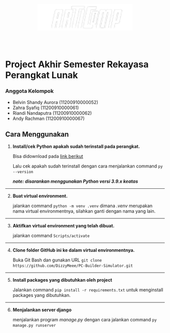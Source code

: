 <p align="center">
     <img src="arctic_geeks/static/assets/articomp.png" width=300>
</p>
<br><br>

# Project Akhir Semester Rekayasa Perangkat Lunak
### Anggota Kelompok
* Belvin Shandy Aurora (11200910000052)
* Zahra Syafiq (11200910000061)
* Riandi Nandaputra (11200910000062)
* Andy Rachman (11200910000067)

## Cara Menggunakan
1. **Install/cek Python apakah sudah terinstall pada perangkat.**

     Bisa didownload pada [link berikut](https://www.python.org/downloads/)
     
     Lalu cek apakah sudah terinstall dengan cara menjalankan command `py --version`
     
     ***note: disarankan menggunakan Python versi 3.9.x keatas***
<hr>

2. **Buat virtual environment.**

     jalankan command `python -m venv .venv` dimana *.venv* merupakan nama virtual environmentnya, silahkan ganti dengan nama yang lain.
<hr>

3. **Aktifkan virtual environment yang telah dibuat.**

     jalankan command `Scripts/activate`
<hr>

4. **Clone folder GitHub ini ke dalam virtual environmentnya.**

     Buka Git Bash dan gunakan URL `git clone https://github.com/DizzyMeee/PC-Builder-Simulator.git`
     
<hr>

5. **Install packages yang dibutuhkan oleh project**

     Jalankan command `pip install -r requirements.txt` untuk menginstall packages yang dibutuhkan.
     
<hr>

6. **Menjalankan server django**

     menjalankan program *manage.py* dengan cara jalankan command `py manage.py runserver`
